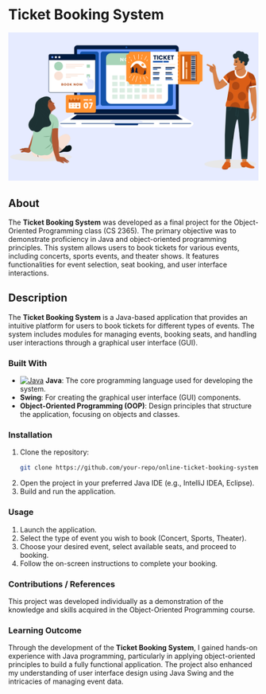 # Ticket Booking System
![Alt text](https://github.com/Dhruvbam/Ticket-Booking-System/blob/main/tbs.png)

## About
The **Ticket Booking System** was developed as a final project for the Object-Oriented Programming class (CS 2365). The primary objective was to demonstrate proficiency in Java and object-oriented programming principles. This system allows users to book tickets for various events, including concerts, sports events, and theater shows. It features functionalities for event selection, seat booking, and user interface interactions.

## Description
The **Ticket Booking System** is a Java-based application that provides an intuitive platform for users to book tickets for different types of events. The system includes modules for managing events, booking seats, and handling user interactions through a graphical user interface (GUI).

### Built With
- <a href="https://www.java.com/" target="_blank" rel="noreferrer"><img src="https://img.shields.io/badge/Java-ED8B00?style=for-the-badge&logo=java&logoColor=white" width="36" height="36" alt="Java" /></a> **Java**: The core programming language used for developing the system.
- **Swing**: For creating the graphical user interface (GUI) components.
- **Object-Oriented Programming (OOP)**: Design principles that structure the application, focusing on objects and classes.

### Installation
1. Clone the repository:
    ```bash
    git clone https://github.com/your-repo/online-ticket-booking-system.git
    ```
2. Open the project in your preferred Java IDE (e.g., IntelliJ IDEA, Eclipse).
3. Build and run the application.

### Usage
1. Launch the application.
2. Select the type of event you wish to book (Concert, Sports, Theater).
3. Choose your desired event, select available seats, and proceed to booking.
4. Follow the on-screen instructions to complete your booking.

### Contributions / References
This project was developed individually as a demonstration of the knowledge and skills acquired in the Object-Oriented Programming course.

### Learning Outcome
Through the development of the **Ticket Booking System**, I gained hands-on experience with Java programming, particularly in applying object-oriented principles to build a fully functional application. The project also enhanced my understanding of user interface design using Java Swing and the intricacies of managing event data.
